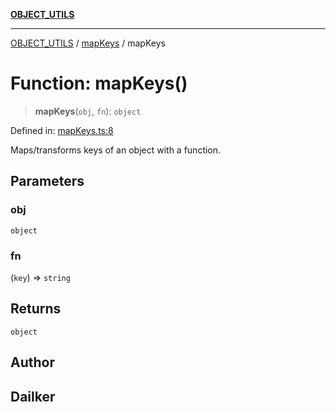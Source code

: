 [**OBJECT_UTILS**](../../README.md)

***

[OBJECT_UTILS](../../README.md) / [mapKeys](../README.md) / mapKeys

# Function: mapKeys()

> **mapKeys**(`obj`, `fn`): `object`

Defined in: [mapKeys.ts:8](https://github.com/dailker/everyutil/blob/c1119b9befc384594ad07b4277ef37c36f79d0c2/src/object/mapKeys.ts#L8)

Maps/transforms keys of an object with a function.

## Parameters

### obj

`object`

### fn

(`key`) => `string`

## Returns

`object`

## Author

## Dailker
